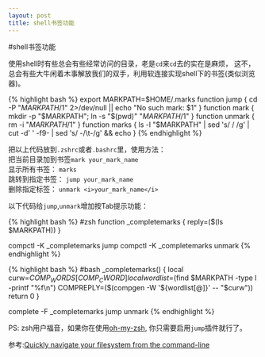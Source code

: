 ```yaml
---
layout: post
title: shell书签功能
---
```


#shell书签功能

使用shell时有些总会有些经常访问的目录，老是`cd`来`cd`去的实在是麻烦，
这不，总会有些大牛闲着木事解放我们的双手，利用软连接实现shell下的书签(类似浏览器)。

{% highlight bash %}
export MARKPATH=$HOME/.marks
function jump { 
    cd -P "$MARKPATH/$1" 2>/dev/null || echo "No such mark: $1"
}
function mark { 
    mkdir -p "$MARKPATH"; ln -s "$(pwd)" "$MARKPATH/$1"
}
function unmark { 
    rm -i "$MARKPATH/$1"
}
function marks {
    ls -l "$MARKPATH" | sed 's/  / /g' | cut -d' ' -f9- | sed 's/ -/\t-/g' && echo
}
{% endhighlight %}

把以上代码放到`.zshrc`或者`.bashrc`里，使用方法：  
把当前目录加到书签`mark your_mark_name`  
显示所有书签： `marks`  
跳转到指定书签： `jump your_mark_name`  
删除指定标签： `unmark <i>your_mark_name</i>`

以下代码给`jump`,`unmark`增加按Tab提示功能：


{% highlight bash %}
#zsh
function _completemarks {
  reply=($(ls $MARKPATH))
}

compctl -K _completemarks jump
compctl -K _completemarks unmark
{% endhighlight %}

{% highlight bash %}
#bash
_completemarks() {
  local curw=${COMP_WORDS[COMP_CWORD]}
    local wordlist=$(find $MARKPATH -type l -printf "%f\n")
          COMPREPLY=($(compgen -W '${wordlist[@]}' -- "$curw"))
            return 0
}

complete -F _completemarks jump unmark
{% endhighlight %}

PS: zsh用户福音，如果你在使用[oh-my-zsh](https://github.com/robbyrussell/oh-my-zsh), 你只需要启用`jump`插件就行了。

参考:[Quickly navigate your filesystem from the command-line](http://jeroenjanssens.com/2013/08/16/quickly-navigate-your-filesystem-from-the-command-line.html)
